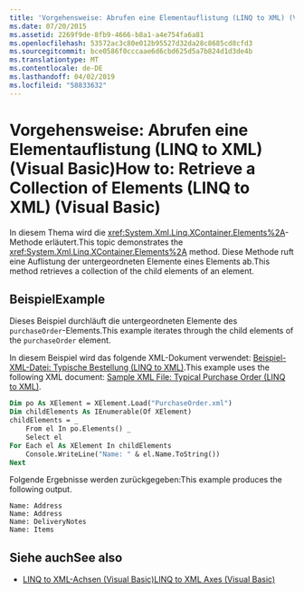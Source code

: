 ```yaml
---
title: 'Vorgehensweise: Abrufen eine Elementauflistung (LINQ to XML) (Visual Basic)'
ms.date: 07/20/2015
ms.assetid: 2269f9de-8fb9-4666-b8a1-a4e754fa6a81
ms.openlocfilehash: 53572ac3c80e012b95527d32da28c8685cd8cfd3
ms.sourcegitcommit: bce0586f0cccaae6d6cbd625d5a7b824d1d3de4b
ms.translationtype: MT
ms.contentlocale: de-DE
ms.lasthandoff: 04/02/2019
ms.locfileid: "58833632"
---
```

# <a name="how-to-retrieve-a-collection-of-elements-linq-to-xml-visual-basic"></a><span data-ttu-id="dfe9d-102">Vorgehensweise: Abrufen eine Elementauflistung (LINQ to XML) (Visual Basic)</span><span class="sxs-lookup"><span data-stu-id="dfe9d-102">How to: Retrieve a Collection of Elements (LINQ to XML) (Visual Basic)</span></span>
<span data-ttu-id="dfe9d-103">In diesem Thema wird die <xref:System.Xml.Linq.XContainer.Elements%2A>-Methode erläutert.</span><span class="sxs-lookup"><span data-stu-id="dfe9d-103">This topic demonstrates the <xref:System.Xml.Linq.XContainer.Elements%2A> method.</span></span> <span data-ttu-id="dfe9d-104">Diese Methode ruft eine Auflistung der untergeordneten Elemente eines Elements ab.</span><span class="sxs-lookup"><span data-stu-id="dfe9d-104">This method retrieves a collection of the child elements of an element.</span></span>  
  
## <a name="example"></a><span data-ttu-id="dfe9d-105">Beispiel</span><span class="sxs-lookup"><span data-stu-id="dfe9d-105">Example</span></span>  
 <span data-ttu-id="dfe9d-106">Dieses Beispiel durchläuft die untergeordneten Elemente des `purchaseOrder`-Elements.</span><span class="sxs-lookup"><span data-stu-id="dfe9d-106">This example iterates through the child elements of the `purchaseOrder` element.</span></span>  
  
 <span data-ttu-id="dfe9d-107">In diesem Beispiel wird das folgende XML-Dokument verwendet: [Beispiel-XML-Datei: Typische Bestellung (LINQ to XML)](../../../../visual-basic/programming-guide/concepts/linq/sample-xml-file-typical-purchase-order-linq-to-xml.md).</span><span class="sxs-lookup"><span data-stu-id="dfe9d-107">This example uses the following XML document: [Sample XML File: Typical Purchase Order (LINQ to XML)](../../../../visual-basic/programming-guide/concepts/linq/sample-xml-file-typical-purchase-order-linq-to-xml.md).</span></span>  
  
```vb  
Dim po As XElement = XElement.Load("PurchaseOrder.xml")  
Dim childElements As IEnumerable(Of XElement)  
childElements = _  
    From el In po.Elements() _  
    Select el  
For Each el As XElement In childElements  
    Console.WriteLine("Name: " & el.Name.ToString())  
Next  
```  
  
 <span data-ttu-id="dfe9d-108">Folgende Ergebnisse werden zurückgegeben:</span><span class="sxs-lookup"><span data-stu-id="dfe9d-108">This example produces the following output.</span></span>  
  
```  
Name: Address  
Name: Address  
Name: DeliveryNotes  
Name: Items  
```  
  
## <a name="see-also"></a><span data-ttu-id="dfe9d-109">Siehe auch</span><span class="sxs-lookup"><span data-stu-id="dfe9d-109">See also</span></span>

- [<span data-ttu-id="dfe9d-110">LINQ to XML-Achsen (Visual Basic)</span><span class="sxs-lookup"><span data-stu-id="dfe9d-110">LINQ to XML Axes (Visual Basic)</span></span>](../../../../visual-basic/programming-guide/concepts/linq/linq-to-xml-axes.md)
